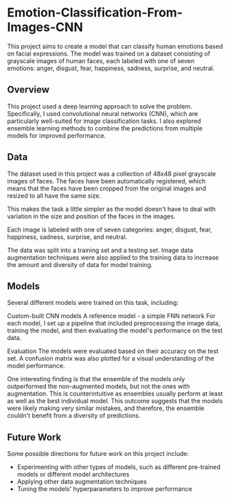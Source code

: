 # Emotion-Classification-From-Images-CNN

This project aims to create a model that can classify human emotions based on facial expressions. The model was trained on a dataset consisting of grayscale images of human faces, each labeled with one of seven emotions: anger, disgust, fear, happiness, sadness, surprise, and neutral.

## Overview
This project used a deep learning approach to solve the problem. Specifically, I used convolutional neural networks (CNN), which are particularly well-suited for image classification tasks. I also explored ensemble learning methods to combine the predictions from multiple models for improved performance.

## Data
The dataset used in this project was a collection of 48x48 pixel grayscale images of faces. The faces have been automatically registered, which means that the faces have been cropped from the original images and resized to all have the same size.

This makes the task a little simpler as the model doesn't have to deal with variation in the size and position of the faces in the images.

Each image is labeled with one of seven categories: anger, disgust, fear, happiness, sadness, surprise, and neutral.

The data was split into a training set and a testing set. Image data augmentation techniques were also applied to the training data to increase the amount and diversity of data for model training.

## Models
Several different models were trained on this task, including:

Custom-built CNN models
A reference model - a simple FNN network
For each model, I set up a pipeline that included preprocessing the image data, training the model, and then evaluating the model's performance on the test data.

Evaluation
The models were evaluated based on their accuracy on the test set. A confusion matrix was also plotted for a visual understanding of the model performance.

One interesting finding is that the ensemble of the models only outperformed the non-augmented models, but not the ones with augmentation. This is counterintuitive as ensembles usually perform at least as well as the best individual model. This outcome suggests that the models were likely making very similar mistakes, and therefore, the ensemble couldn't benefit from a diversity of predictions.

## Future Work
Some possible directions for future work on this project include:

- Experimenting with other types of models, such as different pre-trained models or different model architectures
- Applying other data augmentation techniques
- Tuning the models' hyperparameters to improve performance
